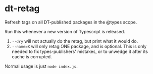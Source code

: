 # dt-retag
Refresh tags on all DT-published packages in the @types scope.

Run this whenever a new version of Typescript is released.

1. `--dry` will not actually do the retag, but print what it would do.
2. `--name=X` will only retag ONE package, and is optional. This is only needed to fix types-publishers' mistakes, or to unwedge it after its cache is corrupted.

Normal usage is just `node index.js`.
